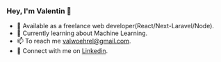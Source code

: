 ### Hey, I'm Valentin 👋

- 🤝 Available as a freelance web developer(React/Next-Laravel/Node).
- 🌱 Currently learning about Machine Learning.
- 📫 To reach me valwoehrel@gmail.com.
- 🚀 Connect with me on [Linkedin](https://www.linkedin.com/in/valentin-woehrel-207564228/).
